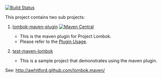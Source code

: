 [![Build Status](https://travis-ci.org/awhitford/lombok.maven.png)](https://travis-ci.org/awhitford/lombok.maven)

This project contains two sub projects:

1.  [lombok-maven-plugin](http://awhitford.github.com/lombok.maven/lombok-maven-plugin/) [![Maven Central](https://maven-badges.herokuapp.com/maven-central/org.projectlombok/lombok-maven-plugin/badge.svg)](https://maven-badges.herokuapp.com/maven-central/org.projectlombok/lombok-maven-plugin)
    - This is the maven plugin for Project Lombok.
    - Please refer to the [Plugin Usage](http://awhitford.github.io/lombok.maven/lombok-maven-plugin/usage.html).

2.  [test-maven-lombok](http://awhitford.github.com/lombok.maven/test-maven-lombok/)
    - This is a sample project that demonstrates using the maven plugin.

See:  http://awhitford.github.com/lombok.maven/

